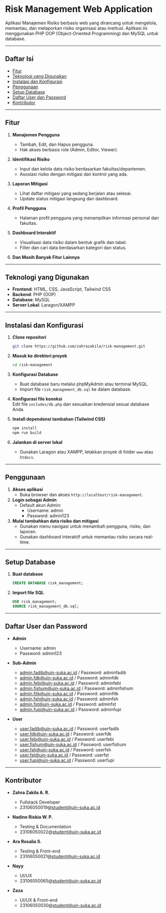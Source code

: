 # Risk Management Web Application

Aplikasi Manajemen Risiko berbasis web yang dirancang untuk mengelola, memantau, dan melaporkan risiko organisasi atau institusi. Aplikasi ini menggunakan PHP OOP (Object-Oriented Programming) dan MySQL untuk database.

---

## Daftar Isi

- [Fitur](#fitur)
- [Teknologi yang Digunakan](#teknologi-yang-digunakan)
- [Instalasi dan Konfigurasi](#instalasi-dan-konfigurasi)
- [Penggunaan](#penggunaan)
- [Setup Database](#setup-database)
- [Daftar User dan Password](#daftar-user-dan-password)
- [Kontributor](#kontributor)

---

## Fitur

1. **Manajemen Pengguna**

   - Tambah, Edit, dan Hapus pengguna.
   - Hak akses berbasis role (Admin, Editor, Viewer).

2. **Identifikasi Risiko**

   - Input dan kelola data risiko berdasarkan fakultas/departemen.
   - Asosiasi risiko dengan mitigasi dan kontrol yang ada.

3. **Laporan Mitigasi**

   - Lihat daftar mitigasi yang sedang berjalan atau selesai.
   - Update status mitigasi langsung dari dashboard.

4. **Profil Pengguna**

   - Halaman profil pengguna yang menampilkan informasi personal dan fakultas.

5. **Dashboard Interaktif**

   - Visualisasi data risiko dalam bentuk grafik dan tabel.
   - Filter dan cari data berdasarkan kategori dan status.
     
6. **Dan Masih Banyak Fitur Lainnya**

---

## Teknologi yang Digunakan

- **Frontend**: HTML, CSS, JavaScript, Tailwind CSS
- **Backend**: PHP (OOP)
- **Database**: MySQL
- **Server Lokal**: Laragon/XAMPP

---

## Instalasi dan Konfigurasi

1. **Clone repositori**

   ```bash
   git clone https://github.com/zahrazakila/risk-management.git
   ```

2. **Masuk ke direktori proyek**

   ```bash
   cd risk-management
   ```

3. **Konfigurasi Database**

   - Buat database baru melalui phpMyAdmin atau terminal MySQL.
   - Import file `risk_management_db.sql` ke dalam database.

4. **Konfigurasi file koneksi**  
   Edit file `includes/db.php` dan sesuaikan kredensial sesuai database Anda.

5. **Install dependensi tambahan (Tailwind CSS)**
   ```bash
   npm install
   npm run build
   ```

6. **Jalankan di server lokal**

   - Gunakan Laragon atau XAMPP, letakkan proyek di folder `www` atau `htdocs`.

---

## Penggunaan

1. **Akses aplikasi**
   - Buka browser dan akses `http://localhost/risk-management`.
2. **Login sebagai Admin**
   - Default akun Admin:
     - Username: admin
     - Password: admin123
3. **Mulai tambahkan data risiko dan mitigasi**
   - Gunakan menu navigasi untuk menambah pengguna, risiko, dan laporan.
   - Gunakan dashboard interaktif untuk memantau risiko secara real-time.

---

## Setup Database

1. **Buat database**
   ```sql
   CREATE DATABASE risk_management;
   ```
2. **Import file SQL**
   ```sql
   USE risk_management;
   SOURCE risk_management_db.sql;
   ```

---

## Daftar User dan Password

- **Admin**  
  - Username: admin  
  - Password: admin123  

- **Sub-Admin**  
  - admin.fadib@uin-suka.ac.id / Password: adminfadib  
  - admin.fdk@uin-suka.ac.id / Password: adminfdk  
  - admin.febi@uin-suka.ac.id / Password: adminfebi  
  - admin.fishum@uin-suka.ac.id / Password: adminfishum  
  - admin.fitk@uin-suka.ac.id / Password: adminfitk  
  - admin.fsh@uin-suka.ac.id / Password: adminfsh  
  - admin.fst@uin-suka.ac.id / Password: adminfst  
  - admin.fupi@uin-suka.ac.id / Password: adminfupi  

- **User**  
  - user.fadib@uin-suka.ac.id / Password: userfadib  
  - user.fdk@uin-suka.ac.id / Password: userfdk  
  - user.febi@uin-suka.ac.id / Password: userfebi  
  - user.fishum@uin-suka.ac.id / Password: userfishum  
  - user.fsh@uin-suka.ac.id / Password: userfsh  
  - user.fst@uin-suka.ac.id / Password: userfst  
  - user.fupi@uin-suka.ac.id / Password: userfupi

---

## Kontributor

- **Zahra Zakila A. R.**  
  - Fullstack Developer  
  - 23106050019@student@uin-suka.ac.id

- **Nadine Riskia W. P.**  
  - Testing & Documentation  
  - 23106050022@student@uin-suka.ac.id

- **Ara Rosalia S.**  
  - Testing & Front-end  
  - 23106050021@student@uin-suka.ac.id

- **Nayy**  
  - UI/UX  
  - 23106050065@student@uin-suka.ac.id

- **Zaza**  
  - UI/UX & Front-end   
  - 23106050030@student@uin-suka.ac.id



